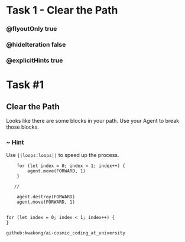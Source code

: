 # Task 1 - Clear the Path
### @flyoutOnly true
### @hideIteration false
### @explicitHints true



# Task #1

## Clear the Path

Looks like there are some blocks in your path. Use your Agent to break those blocks.

### ~ Hint 

Use ``||loops:loops||`` to speed up the process. 

```ghost
    for (let index = 0; index < 1; index++) {
        agent.move(FORWARD, 1)
    }
```
```template
   //     
```
```  blocks
    agent.destroy(FORWARD)
    agent.move(FORWARD, 1)
```
```
```
``` blocks
for (let index = 0; index < 1; index++) {
}
```
```package
github:kwakong/ai-cosmic_coding_at_university
```
